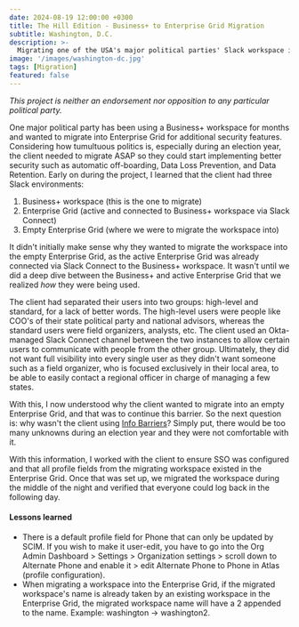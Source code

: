 ```yaml
---
date: 2024-08-19 12:00:00 +0300
title: The Hill Edition - Business+ to Enterprise Grid Migration
subtitle: Washington, D.C.
description: >-
  Migrating one of the USA's major political parties' Slack workspace into Grid.
image: '/images/washington-dc.jpg'
tags: [Migration]
featured: false
---
```


_This project is neither an endorsement nor opposition to any particular political party._

One major political party has been using a Business+ workspace for months and wanted to migrate into Enterprise Grid for additional security features. Considering how tumultuous politics is, especially during an election year, the client needed to migrate ASAP so they could start implementing better security such as automatic off-boarding, Data Loss Prevention, and Data Retention. Early on during the project, I learned that the client had three Slack environments:
1. Business+ workspace (this is the one to migrate)
2. Enterprise Grid (active and connected to Business+ workspace via Slack Connect)
3. Empty Enterprise Grid (where we were to migrate the workspace into)

It didn't initially make sense why they wanted to migrate the workspace into the empty Enterprise Grid, as the active Enterprise Grid was already connected via Slack Connect to the Business+ workspace. It wasn't until we did a deep dive between the Business+ and active Enterprise Grid that we realized _how_ they were being used. 

The client had separated their users into two groups: high-level and standard, for a lack of better words. The high-level users were people like COO's of their state political party and national advisors, whereas the standard users were field organizers, analysts, etc. The client used an Okta-managed Slack Connect channel between the two instances to allow certain users to communicate with people from the other group. Ultimately, they did not want full visibility into every single user as they didn't want someone such as a field organizer, who is focused exclusively in their local area, to be able to easily contact a regional officer in charge of managing a few states. 

With this, I now understood why the client wanted to migrate into an empty Enterprise Grid, and that was to continue this barrier. So the next question is: why wasn't the client using [Info Barriers](https://slack.com/help/articles/360056171734-Create-information-barriers-in-Slack)? Simply put, there would be too many unknowns during an election year and they were not comfortable with it.

With this information, I worked with the client to ensure SSO was configured and that all profile fields from the migrating workspace existed in the Enterprise Grid. Once that was set up, we migrated the workspace during the middle of the night and verified that everyone could log back in the following day. 

#### Lessons learned
- There is a default profile field for Phone that can only be updated by SCIM. If you wish to make it user-edit, you have to go into the Org Admin Dashboard > Settings > Organization settings > scroll down to Alternate Phone and enable it > edit Alternate Phone to Phone in Atlas (profile configuration). 
- When migrating a workspace into the Enterprise Grid, if the migrated workspace's name is already taken by an existing workspace in the Enterprise Grid, the migrated workspace name will have a 2 appended to the name. Example: washington -> washington2.